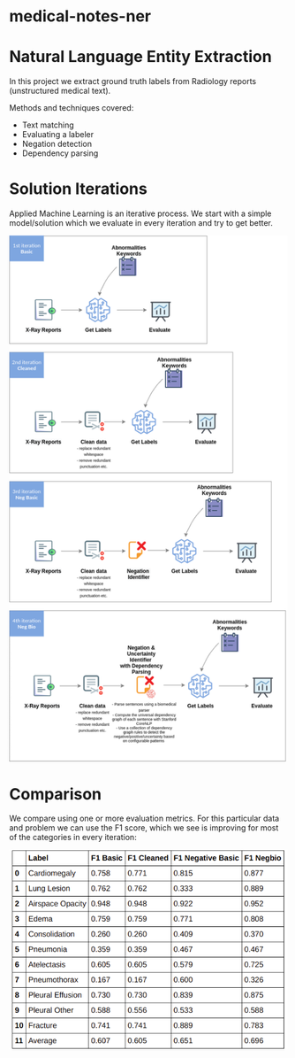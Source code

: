 # medical-notes-ner

# Natural Language Entity Extraction

In this project we extract ground truth labels from Radiology reports (unstructured medical text).  
  
Methods and techniques covered:
* Text matching
* Evaluating a labeler
* Negation detection
* Dependency parsing

# Solution Iterations
Applied Machine Learning is an iterative process. 
We start with a simple model/solution which we evaluate in every iteration and try to get better.

![solution iterations](images/ner_diagram.png)


# Comparison
We compare using one or more evaluation metrics. For this particular data and problem we can use the F1 score, which we see is improving for most of the categories in every iteration:

![solution iterations](images/F1_comparison.png)
